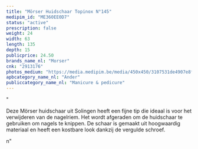 ```yaml
---
title: "Mörser Huidschaar Topinox N°145"
medipim_id: "ME360EE0D7"
status: "active"
prescription: false
weight: 24
width: 63
length: 135
depth: 15
publicprice: 24.50
brands_name_nl: "Morser"
cnk: "2913176"
photos_medium: "https://media.medipim.be/media/450x450/3107531de4907e8f2511a9f40a53fbc770c21069.jpg"
apbcategory_name_nl: "Ander"
publiccategory_name_nl: "Manicure & pedicure"
---
```

"<p>Deze Mörser huidschaar uit Solingen heeft een fijne tip die ideaal is voor het verwijderen van de nagelriem. Het wordt afgeraden om de huidschaar te gebruiken om nagels te knippen. De schaar is gemaakt uit hoogwaardig materiaal en heeft een kostbare look dankzij de vergulde schroef.</p>n"
